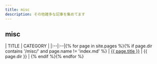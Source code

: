 ```yaml
---
title: misc
description: その他雑多な記事を集めてます
---
```


## misc

| TITLE | CATEGORY |
|:--|:--|{% for page in site.pages %}{% if page.dir contains '/misc/' and page.name != 'index.md' %}
| <a href="{{ page.url }}">{{ page.title }}</a> | {{ page.dir }} | {% endif %}{% endfor %}
